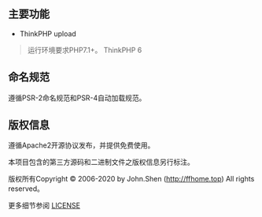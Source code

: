 ## 主要功能

* ThinkPHP upload

> 运行环境要求PHP7.1+。
> ThinkPHP 6

## 命名规范

遵循PSR-2命名规范和PSR-4自动加载规范。

## 版权信息

遵循Apache2开源协议发布，并提供免费使用。

本项目包含的第三方源码和二进制文件之版权信息另行标注。

版权所有Copyright © 2006-2020 by John.Shen (http://ffhome.top) All rights reserved。

更多细节参阅 [LICENSE](LICENSE)
